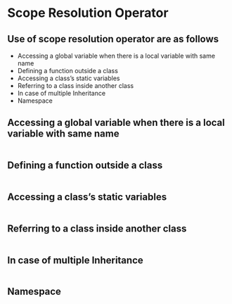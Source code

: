 # Scope Resolution Operator 

## Use of scope resolution operator are as follows 
- Accessing a global variable when there is a local variable with same name
- Defining a function outside a class
- Accessing a class’s static variables
- Referring to a class inside another class
- In case of multiple Inheritance
- Namespace

## Accessing a global variable when there is a local variable with same name

```cpp

```

## Defining a function outside a class

```cpp

```

## Accessing a class’s static variables

```cpp

```

## Referring to a class inside another class

```cpp

```

## In case of multiple Inheritance

```cpp

```

## Namespace

```cpp

```